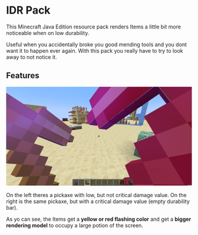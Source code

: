 # IDR Pack

This Minecraft Java Edition resource pack renders Items a little bit more noticeable when on low durability.

Useful when you accidentally broke you good mending tools and you dont want it to happen ever again. With this pack you really have to try to look away to not notice it.

## Features

![Example Image](image.png)

On the left theres a pickaxe with low, but not critical damage value. On the right is the same pickaxe, but with a critical damage value (empty durability bar).

As yo can see, the Items get a **yellow or red flashing color** and get a **bigger rendering model** to occupy a large potion of the screen.
